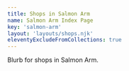 ```yaml
---
title: Shops in Salmon Arm
name: Salmon Arm Index Page
key: 'salmon-arm'
layout: 'layouts/shops.njk'
eleventyExcludeFromCollections: true
---
```


Blurb for shops in Salmon Arm.
